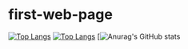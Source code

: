 # first-web-page
[![Top Langs](https://github-readme-stats.vercel.app/api/top-langs/?username=Quqon)](https://github.com/anuraghazra/github-readme-stats)
[![Top Langs](https://github-readme-stats.vercel.app/api/top-langs/?username=Quqon&layout=compact)](https://github.com/anuraghazra/github-readme-stats)
[![Anurag's GitHub stats](https://github-readme-stats.vercel.app/api?username=Quqon&show_icons=true)
